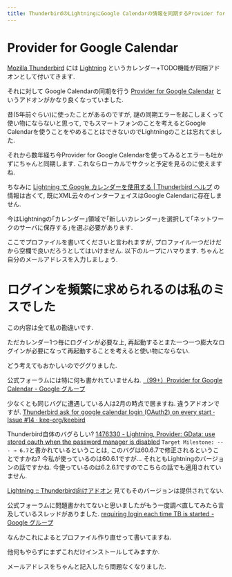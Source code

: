 ```yaml
---
title: ThunderbirdのLightningにGoogle Calendarの情報を同期するProvider for Google Calendarが実用的になっていました
---
```


# Provider for Google Calendar

[Mozilla Thunderbird](https://www.thunderbird.net/ja/)
には
[Lightning](https://addons.thunderbird.net/ja/thunderbird/addon/lightning/)
というカレンダー+TODO機能が同梱アドオンとして付いてきます.

それに対して
Google Calendarの同期を行う
[Provider for Google Calendar](https://addons.thunderbird.net/ja/thunderbird/addon/provider-for-google-calendar/?src=search)
というアドオンがかなり良くなっていました.

昔(5年前ぐらい)に使ったことがあるのですが,
謎の同期エラーを起こしまくって使い物にならないと思って,
でもスマートフォンのことを考えるとGoogle Calendarを使うことをやめることはできないのでLightningのことは忘れてました.

それから数年経ち今Provider for Google Calendarを使ってみるとエラーも吐かずにちゃんと同期します.
これならローカルでサクッと予定を見るのに使えますね.

ちなみに
[Lightning で Google カレンダーを使用する | Thunderbird ヘルプ](https://support.mozilla.org/ja/kb/using-lightning-google-calendar)
の情報は古くて,
既にXML云々のインターフェイスはGoogle Calendarに存在しません.

今はLightningの｢カレンダー｣領域で｢新しいカレンダー｣を選択して｢ネットワークのサーバに保存する｣を選ぶ必要があります.

ここでプロファイルを書いてくださいと言われますが,
プロファイル一つだけだから空欄で良いだろうとしてはいけません.
以下のループにハマります.
ちゃんと自分のメールアドレスを入力しましょう.

# ログインを頻繁に求められるのは私のミスでした

この内容は全て私の勘違いです.

ただカレンダー1つ毎にログインが必要な上,
再起動するとまた一つ一つ膨大なログインが必要になって再起動することを考えると使い物にならない.

どう考えてもおかしいのでググりました.

公式フォーラムには特に何も書かれていませんね.
[（99+）Provider for Google Calendar - Google グループ](https://groups.google.com/forum/)

少なくとも同じバグに遭遇している人は2月の時点で居ますね.
違うアドオンですが.
[Thunderbird ask for google calendar login (OAuth2) on every start · Issue #14 · kee-org/keebird](https://github.com/kee-org/keebird/issues/14)

Thunderbird自体のバグらしい?
[1476330 - Lightning, Provider: GData: use stored oauth when the password manager is disabled](https://bugzilla.mozilla.org/show_bug.cgi?id=1476330)
`Target Milestone: --- → 6.7`と書かれているということは,
このバグは60.6.7で修正されるということですかね?
今私が使っているのは60.6.1ですが…
それともLightningのバージョンの話ですかね.
今使っているのは6.2.6.1ですのでこちらの話でも適用されていません.

[Lightning :: Thunderbird向けアドオン](https://addons.thunderbird.net/ja/thunderbird/addon/lightning/?src=search)
見てもそのバージョンは提供されてない.

公式フォーラムに問題書かれてないと思いましたがもう一度調べ直してみたら言及しているスレッドがありました.
[requiring login each time TB is started - Google グループ](https://groups.google.com/forum/#!searchin/provider-for-google-calendar/login%7Csort:date/provider-for-google-calendar/1qaIK69bPnU/LVx9_3hjCwAJ)

なんかこれによるとプロファイル作り直せって書いてますね.

他何もやらずにまずこれだけインストールしてみますか.

メールアドレスをちゃんと記入したら問題なくなりました.
